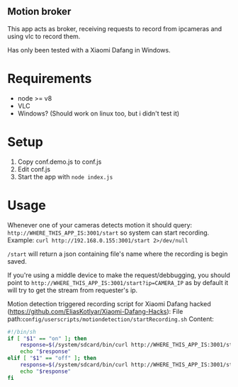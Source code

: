 ## Motion broker

This app acts as broker, receiving requests to record from ipcameras and using vlc to record them.

Has only been tested with a Xiaomi Dafang in Windows.


# Requirements
- node >= v8
- VLC
- Windows? (Should work on linux too, but i didn't test it)

# Setup

1. Copy conf.demo.js to conf.js
2. Edit conf.js
3. Start the app with `node index.js`

# Usage

Whenever one of your cameras detects motion it should query: `http://WHERE_THIS_APP_IS:3001/start` so system can start recording. Example:
`curl http://192.168.0.155:3001/start 2>/dev/null`

`/start` will return a json containing file's name where the recording is begin saved.

If you're using a middle device to make the request/debbugging, you should point to `http://WHERE_THIS_APP_IS:3001/start?ip=CAMERA_IP` as by default it will try to get the stream from requester's ip.

Motion detection triggered recording script for Xiaomi Dafang hacked (https://github.com/EliasKotlyar/Xiaomi-Dafang-Hacks):
File path:`config/userscripts/motiondetection/startRecording.sh`
Content:
```sh
#!/bin/sh
if [ "$1" == "on" ]; then
    response=$(/system/sdcard/bin/curl http://WHERE_THIS_APP_IS:3001/start 2>/dev/null)
	echo "$response"
elif [ "$1" == "off" ]; then
	response=$(/system/sdcard/bin/curl http://WHERE_THIS_APP_IS:3001/stop 2>/dev/null)
	echo "$response"
fi
```

